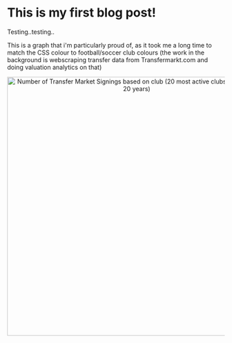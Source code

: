 # This is my first blog post!

Testing..testing..

This is a graph that i'm particularly proud of, as it took me a long time to match the CSS colour to football/soccer club colours (the work in the background is webscraping transfer data from Transfermarkt.com and doing valuation analytics on that)

<div>
    <a href="https://plotly.com/~Sohaib3000/26/" target="_blank" title="Number of Transfer Market Signings based on club (20 most active clubs over the last 20 years)" style="display: block; text-align: center;"><img src="https://plotly.com/~Sohaib3000/26.png" alt="Number of Transfer Market Signings based on club (20 most active clubs over the last 20 years)" style="max-width: 100%;width: 600px;"  width="600" onerror="this.onerror=null;this.src='https://plotly.com/404.png';" /></a>
    <script data-plotly="Sohaib3000:26" src="https://plotly.com/embed.js" async></script>
</div>

